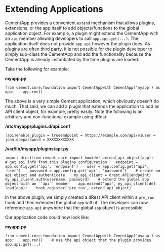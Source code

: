 # Extending Applications



CementApp provides a convenient `extend` mechanism that allows plugins, extensions, or the app itself to add objects/functions to the global application object. For example, a plugin might extend the CementApp with an `api` member allowing developers to call `app.api.get(...)`. The application itself does not provide `app.api` however the plugin does. As plugins are often third party, it is not possible for the plugin developer to simply sub-class the CementApp and add the functionality because the CementApp is already instantiated by the time plugins are loaded.

Take the following for example:

**myapp.py**

```text
from cement.core.foundation import CementApp​with CementApp('myapp') as app:    app.run()
```

The above is a very simple Cement application, which obviously doesn't do much. That said, we can add a plugin that extends the application to add an API client object, for example, pretty easily. Note the following is an arbitrary and non-functional example using dRest:

**/etc/myapp/plugins.d/api.conf**

```text
[api]enable_plugin = trueendpoint = https://example.com/api/v1user = john.doepassword = XXXXXXXXXXXX
```

**/var/lib/myapp/plugins/api.py**

```text
import drestfrom cement.core import hook​def extend_api_object(app):    # get api info from this plugins configuration    endpoint = app.config.get('api', 'endpoint')    user = app.config.get('api', 'user')    password = app.config.get('api', 'password')​    # create an api object and authenticate    my_api_client = drest.API(endpoint)    my_api_client.auth(username, password)​    # extend the global app object with an ``api`` member    app.extend('api', my_api_client)​def load(app):    hook.register('pre_run', extend_api_object)
```

In the above plugin, we simply created a dRest API client within a `pre_run` hook and then extended the global `app` with it. The developer can now reference `app.api` anywhere that the global `app` object is accessible.

Our application code could now look like:

**myapp.py**

```text
from cement.core.foundation import CementApp​with CementApp('myapp') as app:    app.run()​    # use the api object that the plugin provides    app.api.get(...)
```

